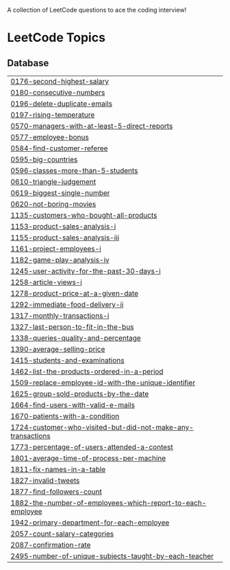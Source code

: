 A collection of LeetCode questions to ace the coding interview!
<!---LeetCode Topics Start-->
# LeetCode Topics
## Database
|  |
| ------- |
| [0176-second-highest-salary](https://github.com/Omarioooo/SQL-50-Study-Plan/tree/master/0176-second-highest-salary) |
| [0180-consecutive-numbers](https://github.com/Omarioooo/SQL-50-Study-Plan/tree/master/0180-consecutive-numbers) |
| [0196-delete-duplicate-emails](https://github.com/Omarioooo/SQL-50-Study-Plan/tree/master/0196-delete-duplicate-emails) |
| [0197-rising-temperature](https://github.com/Omarioooo/SQL-50-Study-Plan/tree/master/0197-rising-temperature) |
| [0570-managers-with-at-least-5-direct-reports](https://github.com/Omarioooo/SQL-50-Study-Plan/tree/master/0570-managers-with-at-least-5-direct-reports) |
| [0577-employee-bonus](https://github.com/Omarioooo/SQL-50-Study-Plan/tree/master/0577-employee-bonus) |
| [0584-find-customer-referee](https://github.com/Omarioooo/SQL-50-Study-Plan/tree/master/0584-find-customer-referee) |
| [0595-big-countries](https://github.com/Omarioooo/SQL-50-Study-Plan/tree/master/0595-big-countries) |
| [0596-classes-more-than-5-students](https://github.com/Omarioooo/SQL-50-Study-Plan/tree/master/0596-classes-more-than-5-students) |
| [0610-triangle-judgement](https://github.com/Omarioooo/SQL-50-Study-Plan/tree/master/0610-triangle-judgement) |
| [0619-biggest-single-number](https://github.com/Omarioooo/SQL-50-Study-Plan/tree/master/0619-biggest-single-number) |
| [0620-not-boring-movies](https://github.com/Omarioooo/SQL-50-Study-Plan/tree/master/0620-not-boring-movies) |
| [1135-customers-who-bought-all-products](https://github.com/Omarioooo/SQL-50-Study-Plan/tree/master/1135-customers-who-bought-all-products) |
| [1153-product-sales-analysis-i](https://github.com/Omarioooo/SQL-50-Study-Plan/tree/master/1153-product-sales-analysis-i) |
| [1155-product-sales-analysis-iii](https://github.com/Omarioooo/SQL-50-Study-Plan/tree/master/1155-product-sales-analysis-iii) |
| [1161-project-employees-i](https://github.com/Omarioooo/SQL-50-Study-Plan/tree/master/1161-project-employees-i) |
| [1182-game-play-analysis-iv](https://github.com/Omarioooo/SQL-50-Study-Plan/tree/master/1182-game-play-analysis-iv) |
| [1245-user-activity-for-the-past-30-days-i](https://github.com/Omarioooo/SQL-50-Study-Plan/tree/master/1245-user-activity-for-the-past-30-days-i) |
| [1258-article-views-i](https://github.com/Omarioooo/SQL-50-Study-Plan/tree/master/1258-article-views-i) |
| [1278-product-price-at-a-given-date](https://github.com/Omarioooo/SQL-50-Study-Plan/tree/master/1278-product-price-at-a-given-date) |
| [1292-immediate-food-delivery-ii](https://github.com/Omarioooo/SQL-50-Study-Plan/tree/master/1292-immediate-food-delivery-ii) |
| [1317-monthly-transactions-i](https://github.com/Omarioooo/SQL-50-Study-Plan/tree/master/1317-monthly-transactions-i) |
| [1327-last-person-to-fit-in-the-bus](https://github.com/Omarioooo/SQL-50-Study-Plan/tree/master/1327-last-person-to-fit-in-the-bus) |
| [1338-queries-quality-and-percentage](https://github.com/Omarioooo/SQL-50-Study-Plan/tree/master/1338-queries-quality-and-percentage) |
| [1390-average-selling-price](https://github.com/Omarioooo/SQL-50-Study-Plan/tree/master/1390-average-selling-price) |
| [1415-students-and-examinations](https://github.com/Omarioooo/SQL-50-Study-Plan/tree/master/1415-students-and-examinations) |
| [1462-list-the-products-ordered-in-a-period](https://github.com/Omarioooo/SQL-50-Study-Plan/tree/master/1462-list-the-products-ordered-in-a-period) |
| [1509-replace-employee-id-with-the-unique-identifier](https://github.com/Omarioooo/SQL-50-Study-Plan/tree/master/1509-replace-employee-id-with-the-unique-identifier) |
| [1625-group-sold-products-by-the-date](https://github.com/Omarioooo/SQL-50-Study-Plan/tree/master/1625-group-sold-products-by-the-date) |
| [1664-find-users-with-valid-e-mails](https://github.com/Omarioooo/SQL-50-Study-Plan/tree/master/1664-find-users-with-valid-e-mails) |
| [1670-patients-with-a-condition](https://github.com/Omarioooo/SQL-50-Study-Plan/tree/master/1670-patients-with-a-condition) |
| [1724-customer-who-visited-but-did-not-make-any-transactions](https://github.com/Omarioooo/SQL-50-Study-Plan/tree/master/1724-customer-who-visited-but-did-not-make-any-transactions) |
| [1773-percentage-of-users-attended-a-contest](https://github.com/Omarioooo/SQL-50-Study-Plan/tree/master/1773-percentage-of-users-attended-a-contest) |
| [1801-average-time-of-process-per-machine](https://github.com/Omarioooo/SQL-50-Study-Plan/tree/master/1801-average-time-of-process-per-machine) |
| [1811-fix-names-in-a-table](https://github.com/Omarioooo/SQL-50-Study-Plan/tree/master/1811-fix-names-in-a-table) |
| [1827-invalid-tweets](https://github.com/Omarioooo/SQL-50-Study-Plan/tree/master/1827-invalid-tweets) |
| [1877-find-followers-count](https://github.com/Omarioooo/SQL-50-Study-Plan/tree/master/1877-find-followers-count) |
| [1882-the-number-of-employees-which-report-to-each-employee](https://github.com/Omarioooo/SQL-50-Study-Plan/tree/master/1882-the-number-of-employees-which-report-to-each-employee) |
| [1942-primary-department-for-each-employee](https://github.com/Omarioooo/SQL-50-Study-Plan/tree/master/1942-primary-department-for-each-employee) |
| [2057-count-salary-categories](https://github.com/Omarioooo/SQL-50-Study-Plan/tree/master/2057-count-salary-categories) |
| [2087-confirmation-rate](https://github.com/Omarioooo/SQL-50-Study-Plan/tree/master/2087-confirmation-rate) |
| [2495-number-of-unique-subjects-taught-by-each-teacher](https://github.com/Omarioooo/SQL-50-Study-Plan/tree/master/2495-number-of-unique-subjects-taught-by-each-teacher) |
<!---LeetCode Topics End-->
